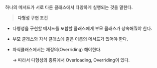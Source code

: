 하나의 메서드가 서로 다른 클래스에서 다양하게 실행되는 것을 말한다.

> **다형성 구현 조건**
> 
- 다형성을 구현할 메서드를 포함할 클래스에게 부모 클래스가 상속해줘야 한다.
- 부모 클래스와 자식 클래스에 같은 이름의 메서드가 있어야 한다.
- 자식클래스에서는 재정의(Overriding) 해야한다.
    
    → 따라서 다형성의 종류에서 Overloading, Overriding이 있다.
